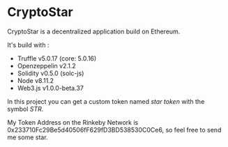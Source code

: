 # CryptoStar

CryptoStar is a decentralized application build on Ethereum.

It's build with :
- Truffle v5.0.17 (core: 5.0.16)
- Openzeppelin v2.1.2
- Solidity v0.5.0 (solc-js)
- Node v8.11.2
- Web3.js v1.0.0-beta.37

In this project you can get a custom token named *star token* with the symbol *STR*.

My Token Address on the Rinkeby Network is 0x233710Fc29Be5d40506fF629fD3BD538530C0Ce6, so feel free to send me some star. 

